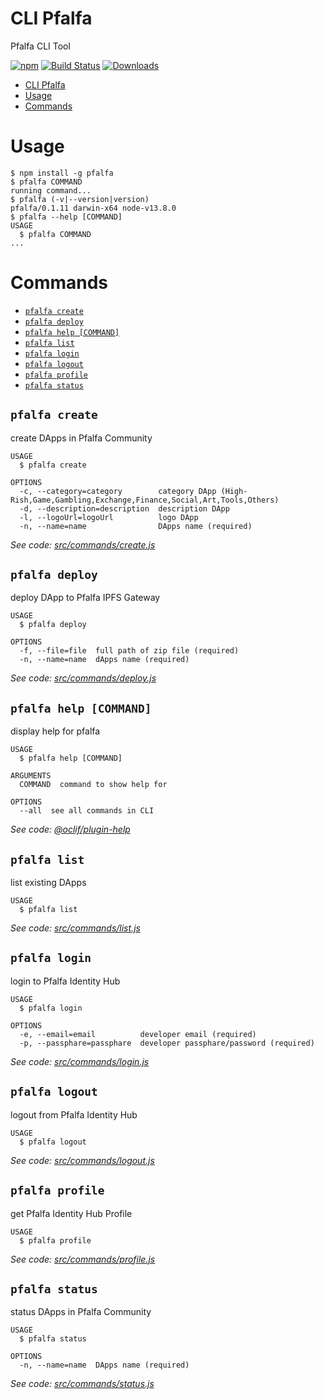 # CLI Pfalfa

Pfalfa CLI Tool

[![npm][npm]][npm-url]
[![Build Status][build-status]][build-status-url]
[![Downloads][downloads]][downloads-url]

[npm]: https://img.shields.io/npm/v/cli-pfalfa.svg
[npm-url]: https://www.npmjs.com/package/cli-pfalfa
[build-status]: https://circleci.com/gh/eksant/cli-pfalfa.svg?style=shield
[build-status-url]: https://circleci.com/gh/eksant/cli-pfalfa
[downloads]: https://img.shields.io/npm/dw/cli-pfalfa.svg
[downloads-url]: https://www.npmjs.com/package/cli-pfalfa

<!-- toc -->
* [CLI Pfalfa](#cli-pfalfa)
* [Usage](#usage)
* [Commands](#commands)
<!-- tocstop -->

# Usage

<!-- usage -->
```sh-session
$ npm install -g pfalfa
$ pfalfa COMMAND
running command...
$ pfalfa (-v|--version|version)
pfalfa/0.1.11 darwin-x64 node-v13.8.0
$ pfalfa --help [COMMAND]
USAGE
  $ pfalfa COMMAND
...
```
<!-- usagestop -->

# Commands

<!-- commands -->
* [`pfalfa create`](#pfalfa-create)
* [`pfalfa deploy`](#pfalfa-deploy)
* [`pfalfa help [COMMAND]`](#pfalfa-help-command)
* [`pfalfa list`](#pfalfa-list)
* [`pfalfa login`](#pfalfa-login)
* [`pfalfa logout`](#pfalfa-logout)
* [`pfalfa profile`](#pfalfa-profile)
* [`pfalfa status`](#pfalfa-status)

## `pfalfa create`

create DApps in Pfalfa Community

```
USAGE
  $ pfalfa create

OPTIONS
  -c, --category=category        category DApp (High-Rish,Game,Gambling,Exchange,Finance,Social,Art,Tools,Others)
  -d, --description=description  description DApp
  -l, --logoUrl=logoUrl          logo DApp
  -n, --name=name                DApps name (required)
```

_See code: [src/commands/create.js](https://github.com/eksant/cli-pfalfa/blob/v0.1.11/src/commands/create.js)_

## `pfalfa deploy`

deploy DApp to Pfalfa IPFS Gateway

```
USAGE
  $ pfalfa deploy

OPTIONS
  -f, --file=file  full path of zip file (required)
  -n, --name=name  dApps name (required)
```

_See code: [src/commands/deploy.js](https://github.com/eksant/cli-pfalfa/blob/v0.1.11/src/commands/deploy.js)_

## `pfalfa help [COMMAND]`

display help for pfalfa

```
USAGE
  $ pfalfa help [COMMAND]

ARGUMENTS
  COMMAND  command to show help for

OPTIONS
  --all  see all commands in CLI
```

_See code: [@oclif/plugin-help](https://github.com/oclif/plugin-help/blob/v2.2.3/src/commands/help.ts)_

## `pfalfa list`

list existing DApps

```
USAGE
  $ pfalfa list
```

_See code: [src/commands/list.js](https://github.com/eksant/cli-pfalfa/blob/v0.1.11/src/commands/list.js)_

## `pfalfa login`

login to Pfalfa Identity Hub

```
USAGE
  $ pfalfa login

OPTIONS
  -e, --email=email          developer email (required)
  -p, --passphare=passphare  developer passphare/password (required)
```

_See code: [src/commands/login.js](https://github.com/eksant/cli-pfalfa/blob/v0.1.11/src/commands/login.js)_

## `pfalfa logout`

logout from Pfalfa Identity Hub

```
USAGE
  $ pfalfa logout
```

_See code: [src/commands/logout.js](https://github.com/eksant/cli-pfalfa/blob/v0.1.11/src/commands/logout.js)_

## `pfalfa profile`

get Pfalfa Identity Hub Profile

```
USAGE
  $ pfalfa profile
```

_See code: [src/commands/profile.js](https://github.com/eksant/cli-pfalfa/blob/v0.1.11/src/commands/profile.js)_

## `pfalfa status`

status DApps in Pfalfa Community

```
USAGE
  $ pfalfa status

OPTIONS
  -n, --name=name  DApps name (required)
```

_See code: [src/commands/status.js](https://github.com/eksant/cli-pfalfa/blob/v0.1.11/src/commands/status.js)_
<!-- commandsstop -->

